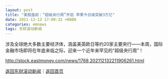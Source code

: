 ```yaml
---
layout: post
title: "美股盘前｜“超级央行周”开启 苹果今日或突破3万亿"
date: 2021-12-13 17:09:32 +0800
categories: emnews
tags: 东财滚动新闻
---
```


涉及全球绝大多数主要经济体，涵盖美英欧日等约20家主要央行——本周，国际金融市场即将在年底来临之际，迎来一个近年来罕见的“超级央行周”！

<http://stock.eastmoney.com/news/1768,202112132211906261.html>

[返回东财滚动新闻](//finews.withounder.com/emnews/)｜[返回首页](//finews.withounder.com/)